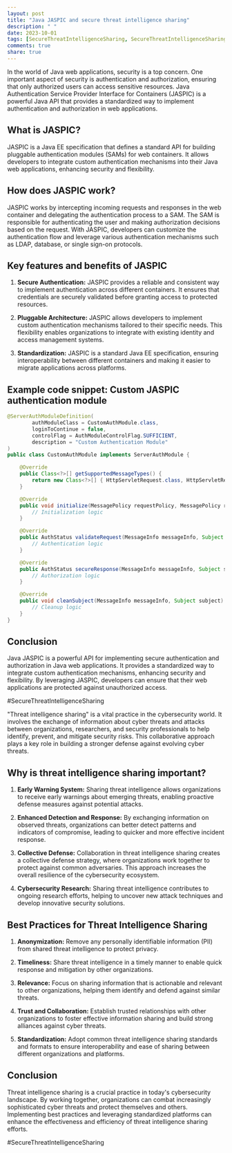 ```yaml
---
layout: post
title: "Java JASPIC and secure threat intelligence sharing"
description: " "
date: 2023-10-01
tags: [SecureThreatIntelligenceSharing, SecureThreatIntelligenceSharing]
comments: true
share: true
---
```


In the world of Java web applications, security is a top concern. One important aspect of security is authentication and authorization, ensuring that only authorized users can access sensitive resources. Java Authentication Service Provider Interface for Containers (JASPIC) is a powerful Java API that provides a standardized way to implement authentication and authorization in web applications.

## What is JASPIC?
JASPIC is a Java EE specification that defines a standard API for building pluggable authentication modules (SAMs) for web containers. It allows developers to integrate custom authentication mechanisms into their Java web applications, enhancing security and flexibility.

## How does JASPIC work?
JASPIC works by intercepting incoming requests and responses in the web container and delegating the authentication process to a SAM. The SAM is responsible for authenticating the user and making authorization decisions based on the request. With JASPIC, developers can customize the authentication flow and leverage various authentication mechanisms such as LDAP, database, or single sign-on protocols.

## Key features and benefits of JASPIC

1. **Secure Authentication:** JASPIC provides a reliable and consistent way to implement authentication across different containers. It ensures that credentials are securely validated before granting access to protected resources.

2. **Pluggable Architecture:** JASPIC allows developers to implement custom authentication mechanisms tailored to their specific needs. This flexibility enables organizations to integrate with existing identity and access management systems.

3. **Standardization:** JASPIC is a standard Java EE specification, ensuring interoperability between different containers and making it easier to migrate applications across platforms.

## Example code snippet: Custom JASPIC authentication module

```java
@ServerAuthModuleDefinition(
        authModuleClass = CustomAuthModule.class,
        loginToContinue = false,
        controlFlag = AuthModuleControlFlag.SUFFICIENT,
        description = "Custom Authentication Module"
)
public class CustomAuthModule implements ServerAuthModule {

    @Override
    public Class<?>[] getSupportedMessageTypes() {
        return new Class<?>[] { HttpServletRequest.class, HttpServletResponse.class };
    }

    @Override
    public void initialize(MessagePolicy requestPolicy, MessagePolicy responsePolicy, CallbackHandler handler, Map<String, ?> options) throws AuthException {
        // Initialization logic
    }

    @Override
    public AuthStatus validateRequest(MessageInfo messageInfo, Subject clientSubject, Subject serviceSubject) throws AuthException {
        // Authentication logic
    }

    @Override
    public AuthStatus secureResponse(MessageInfo messageInfo, Subject serviceSubject) throws AuthException {
        // Authorization logic
    }

    @Override
    public void cleanSubject(MessageInfo messageInfo, Subject subject) throws AuthException {
        // Cleanup logic
    }
}
```

## Conclusion
Java JASPIC is a powerful API for implementing secure authentication and authorization in Java web applications. It provides a standardized way to integrate custom authentication mechanisms, enhancing security and flexibility. By leveraging JASPIC, developers can ensure that their web applications are protected against unauthorized access.

#SecureThreatIntelligenceSharing

"Threat intelligence sharing" is a vital practice in the cybersecurity world. It involves the exchange of information about cyber threats and attacks between organizations, researchers, and security professionals to help identify, prevent, and mitigate security risks. This collaborative approach plays a key role in building a stronger defense against evolving cyber threats.

## Why is threat intelligence sharing important?
1. **Early Warning System:** Sharing threat intelligence allows organizations to receive early warnings about emerging threats, enabling proactive defense measures against potential attacks.

2. **Enhanced Detection and Response:** By exchanging information on observed threats, organizations can better detect patterns and indicators of compromise, leading to quicker and more effective incident response.

3. **Collective Defense:** Collaboration in threat intelligence sharing creates a collective defense strategy, where organizations work together to protect against common adversaries. This approach increases the overall resilience of the cybersecurity ecosystem.

4. **Cybersecurity Research:** Sharing threat intelligence contributes to ongoing research efforts, helping to uncover new attack techniques and develop innovative security solutions.

## Best Practices for Threat Intelligence Sharing
1. **Anonymization:** Remove any personally identifiable information (PII) from shared threat intelligence to protect privacy.

2. **Timeliness:** Share threat intelligence in a timely manner to enable quick response and mitigation by other organizations.

3. **Relevance:** Focus on sharing information that is actionable and relevant to other organizations, helping them identify and defend against similar threats.

4. **Trust and Collaboration:** Establish trusted relationships with other organizations to foster effective information sharing and build strong alliances against cyber threats.

5. **Standardization:** Adopt common threat intelligence sharing standards and formats to ensure interoperability and ease of sharing between different organizations and platforms.

## Conclusion
Threat intelligence sharing is a crucial practice in today's cybersecurity landscape. By working together, organizations can combat increasingly sophisticated cyber threats and protect themselves and others. Implementing best practices and leveraging standardized platforms can enhance the effectiveness and efficiency of threat intelligence sharing efforts.

#SecureThreatIntelligenceSharing